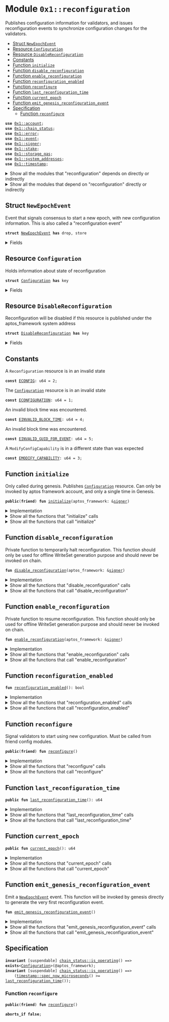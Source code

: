 
<a name="0x1_reconfiguration"></a>

# Module `0x1::reconfiguration`

Publishes configuration information for validators, and issues reconfiguration events
to synchronize configuration changes for the validators.


-  [Struct `NewEpochEvent`](#0x1_reconfiguration_NewEpochEvent)
-  [Resource `Configuration`](#0x1_reconfiguration_Configuration)
-  [Resource `DisableReconfiguration`](#0x1_reconfiguration_DisableReconfiguration)
-  [Constants](#@Constants_0)
-  [Function `initialize`](#0x1_reconfiguration_initialize)
-  [Function `disable_reconfiguration`](#0x1_reconfiguration_disable_reconfiguration)
-  [Function `enable_reconfiguration`](#0x1_reconfiguration_enable_reconfiguration)
-  [Function `reconfiguration_enabled`](#0x1_reconfiguration_reconfiguration_enabled)
-  [Function `reconfigure`](#0x1_reconfiguration_reconfigure)
-  [Function `last_reconfiguration_time`](#0x1_reconfiguration_last_reconfiguration_time)
-  [Function `current_epoch`](#0x1_reconfiguration_current_epoch)
-  [Function `emit_genesis_reconfiguration_event`](#0x1_reconfiguration_emit_genesis_reconfiguration_event)
-  [Specification](#@Specification_1)
    -  [Function `reconfigure`](#@Specification_1_reconfigure)


<pre><code><b>use</b> <a href="account.md#0x1_account">0x1::account</a>;
<b>use</b> <a href="chain_status.md#0x1_chain_status">0x1::chain_status</a>;
<b>use</b> <a href="../../aptos-stdlib/../move-stdlib/doc/error.md#0x1_error">0x1::error</a>;
<b>use</b> <a href="event.md#0x1_event">0x1::event</a>;
<b>use</b> <a href="../../aptos-stdlib/../move-stdlib/doc/signer.md#0x1_signer">0x1::signer</a>;
<b>use</b> <a href="stake.md#0x1_stake">0x1::stake</a>;
<b>use</b> <a href="storage_gas.md#0x1_storage_gas">0x1::storage_gas</a>;
<b>use</b> <a href="system_addresses.md#0x1_system_addresses">0x1::system_addresses</a>;
<b>use</b> <a href="timestamp.md#0x1_timestamp">0x1::timestamp</a>;
</code></pre>



<details>
<summary>Show all the modules that "reconfiguration" depends on directly or indirectly</summary>


![](img/reconfiguration_forward_dep.svg)


</details>

<details>
<summary>Show all the modules that depend on "reconfiguration" directly or indirectly</summary>


![](img/reconfiguration_backward_dep.svg)


</details>

<a name="0x1_reconfiguration_NewEpochEvent"></a>

## Struct `NewEpochEvent`

Event that signals consensus to start a new epoch,
with new configuration information. This is also called a
"reconfiguration event"


<pre><code><b>struct</b> <a href="reconfiguration.md#0x1_reconfiguration_NewEpochEvent">NewEpochEvent</a> <b>has</b> drop, store
</code></pre>



<details>
<summary>Fields</summary>


<dl>
<dt>
<code>epoch: u64</code>
</dt>
<dd>

</dd>
</dl>


</details>

<a name="0x1_reconfiguration_Configuration"></a>

## Resource `Configuration`

Holds information about state of reconfiguration


<pre><code><b>struct</b> <a href="reconfiguration.md#0x1_reconfiguration_Configuration">Configuration</a> <b>has</b> key
</code></pre>



<details>
<summary>Fields</summary>


<dl>
<dt>
<code>epoch: u64</code>
</dt>
<dd>
 Epoch number
</dd>
<dt>
<code>last_reconfiguration_time: u64</code>
</dt>
<dd>
 Time of last reconfiguration. Only changes on reconfiguration events.
</dd>
<dt>
<code>events: <a href="event.md#0x1_event_EventHandle">event::EventHandle</a>&lt;<a href="reconfiguration.md#0x1_reconfiguration_NewEpochEvent">reconfiguration::NewEpochEvent</a>&gt;</code>
</dt>
<dd>
 Event handle for reconfiguration events
</dd>
</dl>


</details>

<a name="0x1_reconfiguration_DisableReconfiguration"></a>

## Resource `DisableReconfiguration`

Reconfiguration will be disabled if this resource is published under the
aptos_framework system address


<pre><code><b>struct</b> <a href="reconfiguration.md#0x1_reconfiguration_DisableReconfiguration">DisableReconfiguration</a> <b>has</b> key
</code></pre>



<details>
<summary>Fields</summary>


<dl>
<dt>
<code>dummy_field: bool</code>
</dt>
<dd>

</dd>
</dl>


</details>

<a name="@Constants_0"></a>

## Constants


<a name="0x1_reconfiguration_ECONFIG"></a>

A <code>Reconfiguration</code> resource is in an invalid state


<pre><code><b>const</b> <a href="reconfiguration.md#0x1_reconfiguration_ECONFIG">ECONFIG</a>: u64 = 2;
</code></pre>



<a name="0x1_reconfiguration_ECONFIGURATION"></a>

The <code><a href="reconfiguration.md#0x1_reconfiguration_Configuration">Configuration</a></code> resource is in an invalid state


<pre><code><b>const</b> <a href="reconfiguration.md#0x1_reconfiguration_ECONFIGURATION">ECONFIGURATION</a>: u64 = 1;
</code></pre>



<a name="0x1_reconfiguration_EINVALID_BLOCK_TIME"></a>

An invalid block time was encountered.


<pre><code><b>const</b> <a href="reconfiguration.md#0x1_reconfiguration_EINVALID_BLOCK_TIME">EINVALID_BLOCK_TIME</a>: u64 = 4;
</code></pre>



<a name="0x1_reconfiguration_EINVALID_GUID_FOR_EVENT"></a>

An invalid block time was encountered.


<pre><code><b>const</b> <a href="reconfiguration.md#0x1_reconfiguration_EINVALID_GUID_FOR_EVENT">EINVALID_GUID_FOR_EVENT</a>: u64 = 5;
</code></pre>



<a name="0x1_reconfiguration_EMODIFY_CAPABILITY"></a>

A <code>ModifyConfigCapability</code> is in a different state than was expected


<pre><code><b>const</b> <a href="reconfiguration.md#0x1_reconfiguration_EMODIFY_CAPABILITY">EMODIFY_CAPABILITY</a>: u64 = 3;
</code></pre>



<a name="0x1_reconfiguration_initialize"></a>

## Function `initialize`

Only called during genesis.
Publishes <code><a href="reconfiguration.md#0x1_reconfiguration_Configuration">Configuration</a></code> resource. Can only be invoked by aptos framework account, and only a single time in Genesis.


<pre><code><b>public</b>(<b>friend</b>) <b>fun</b> <a href="reconfiguration.md#0x1_reconfiguration_initialize">initialize</a>(aptos_framework: &<a href="../../aptos-stdlib/../move-stdlib/doc/signer.md#0x1_signer">signer</a>)
</code></pre>



<details>
<summary>Implementation</summary>


<pre><code><b>public</b>(<b>friend</b>) <b>fun</b> <a href="reconfiguration.md#0x1_reconfiguration_initialize">initialize</a>(aptos_framework: &<a href="../../aptos-stdlib/../move-stdlib/doc/signer.md#0x1_signer">signer</a>) {
    <a href="system_addresses.md#0x1_system_addresses_assert_aptos_framework">system_addresses::assert_aptos_framework</a>(aptos_framework);

    // <b>assert</b> it matches `new_epoch_event_key()`, otherwise the <a href="event.md#0x1_event">event</a> can't be recognized
    <b>assert</b>!(<a href="account.md#0x1_account_get_guid_next_creation_num">account::get_guid_next_creation_num</a>(<a href="../../aptos-stdlib/../move-stdlib/doc/signer.md#0x1_signer_address_of">signer::address_of</a>(aptos_framework)) == 2, <a href="../../aptos-stdlib/../move-stdlib/doc/error.md#0x1_error_invalid_state">error::invalid_state</a>(<a href="reconfiguration.md#0x1_reconfiguration_EINVALID_GUID_FOR_EVENT">EINVALID_GUID_FOR_EVENT</a>));
    <b>move_to</b>&lt;<a href="reconfiguration.md#0x1_reconfiguration_Configuration">Configuration</a>&gt;(
        aptos_framework,
        <a href="reconfiguration.md#0x1_reconfiguration_Configuration">Configuration</a> {
            epoch: 0,
            last_reconfiguration_time: 0,
            events: <a href="account.md#0x1_account_new_event_handle">account::new_event_handle</a>&lt;<a href="reconfiguration.md#0x1_reconfiguration_NewEpochEvent">NewEpochEvent</a>&gt;(aptos_framework),
        }
    );
}
</code></pre>



</details>

<details>
<summary>Show all the functions that "initialize" calls</summary>


![](img/reconfiguration_initialize_forward_call_graph.svg)


</details>

<details>
<summary>Show all the functions that call "initialize"</summary>


![](img/reconfiguration_initialize_backward_call_graph.svg)


</details>

<a name="0x1_reconfiguration_disable_reconfiguration"></a>

## Function `disable_reconfiguration`

Private function to temporarily halt reconfiguration.
This function should only be used for offline WriteSet generation purpose and should never be invoked on chain.


<pre><code><b>fun</b> <a href="reconfiguration.md#0x1_reconfiguration_disable_reconfiguration">disable_reconfiguration</a>(aptos_framework: &<a href="../../aptos-stdlib/../move-stdlib/doc/signer.md#0x1_signer">signer</a>)
</code></pre>



<details>
<summary>Implementation</summary>


<pre><code><b>fun</b> <a href="reconfiguration.md#0x1_reconfiguration_disable_reconfiguration">disable_reconfiguration</a>(aptos_framework: &<a href="../../aptos-stdlib/../move-stdlib/doc/signer.md#0x1_signer">signer</a>) {
    <a href="system_addresses.md#0x1_system_addresses_assert_aptos_framework">system_addresses::assert_aptos_framework</a>(aptos_framework);
    <b>assert</b>!(<a href="reconfiguration.md#0x1_reconfiguration_reconfiguration_enabled">reconfiguration_enabled</a>(), <a href="../../aptos-stdlib/../move-stdlib/doc/error.md#0x1_error_invalid_state">error::invalid_state</a>(<a href="reconfiguration.md#0x1_reconfiguration_ECONFIGURATION">ECONFIGURATION</a>));
    <b>move_to</b>(aptos_framework, <a href="reconfiguration.md#0x1_reconfiguration_DisableReconfiguration">DisableReconfiguration</a> {})
}
</code></pre>



</details>

<details>
<summary>Show all the functions that "disable_reconfiguration" calls</summary>


![](img/reconfiguration_disable_reconfiguration_forward_call_graph.svg)


</details>

<details>
<summary>Show all the functions that call "disable_reconfiguration"</summary>


![](img/reconfiguration_disable_reconfiguration_backward_call_graph.svg)


</details>

<a name="0x1_reconfiguration_enable_reconfiguration"></a>

## Function `enable_reconfiguration`

Private function to resume reconfiguration.
This function should only be used for offline WriteSet generation purpose and should never be invoked on chain.


<pre><code><b>fun</b> <a href="reconfiguration.md#0x1_reconfiguration_enable_reconfiguration">enable_reconfiguration</a>(aptos_framework: &<a href="../../aptos-stdlib/../move-stdlib/doc/signer.md#0x1_signer">signer</a>)
</code></pre>



<details>
<summary>Implementation</summary>


<pre><code><b>fun</b> <a href="reconfiguration.md#0x1_reconfiguration_enable_reconfiguration">enable_reconfiguration</a>(aptos_framework: &<a href="../../aptos-stdlib/../move-stdlib/doc/signer.md#0x1_signer">signer</a>) <b>acquires</b> <a href="reconfiguration.md#0x1_reconfiguration_DisableReconfiguration">DisableReconfiguration</a> {
    <a href="system_addresses.md#0x1_system_addresses_assert_aptos_framework">system_addresses::assert_aptos_framework</a>(aptos_framework);

    <b>assert</b>!(!<a href="reconfiguration.md#0x1_reconfiguration_reconfiguration_enabled">reconfiguration_enabled</a>(), <a href="../../aptos-stdlib/../move-stdlib/doc/error.md#0x1_error_invalid_state">error::invalid_state</a>(<a href="reconfiguration.md#0x1_reconfiguration_ECONFIGURATION">ECONFIGURATION</a>));
    <a href="reconfiguration.md#0x1_reconfiguration_DisableReconfiguration">DisableReconfiguration</a> {} = <b>move_from</b>&lt;<a href="reconfiguration.md#0x1_reconfiguration_DisableReconfiguration">DisableReconfiguration</a>&gt;(<a href="../../aptos-stdlib/../move-stdlib/doc/signer.md#0x1_signer_address_of">signer::address_of</a>(aptos_framework));
}
</code></pre>



</details>

<details>
<summary>Show all the functions that "enable_reconfiguration" calls</summary>


![](img/reconfiguration_enable_reconfiguration_forward_call_graph.svg)


</details>

<details>
<summary>Show all the functions that call "enable_reconfiguration"</summary>


![](img/reconfiguration_enable_reconfiguration_backward_call_graph.svg)


</details>

<a name="0x1_reconfiguration_reconfiguration_enabled"></a>

## Function `reconfiguration_enabled`



<pre><code><b>fun</b> <a href="reconfiguration.md#0x1_reconfiguration_reconfiguration_enabled">reconfiguration_enabled</a>(): bool
</code></pre>



<details>
<summary>Implementation</summary>


<pre><code><b>fun</b> <a href="reconfiguration.md#0x1_reconfiguration_reconfiguration_enabled">reconfiguration_enabled</a>(): bool {
    !<b>exists</b>&lt;<a href="reconfiguration.md#0x1_reconfiguration_DisableReconfiguration">DisableReconfiguration</a>&gt;(@aptos_framework)
}
</code></pre>



</details>

<details>
<summary>Show all the functions that "reconfiguration_enabled" calls</summary>


![](img/reconfiguration_reconfiguration_enabled_forward_call_graph.svg)


</details>

<details>
<summary>Show all the functions that call "reconfiguration_enabled"</summary>


![](img/reconfiguration_reconfiguration_enabled_backward_call_graph.svg)


</details>

<a name="0x1_reconfiguration_reconfigure"></a>

## Function `reconfigure`

Signal validators to start using new configuration. Must be called from friend config modules.


<pre><code><b>public</b>(<b>friend</b>) <b>fun</b> <a href="reconfiguration.md#0x1_reconfiguration_reconfigure">reconfigure</a>()
</code></pre>



<details>
<summary>Implementation</summary>


<pre><code><b>public</b>(<b>friend</b>) <b>fun</b> <a href="reconfiguration.md#0x1_reconfiguration_reconfigure">reconfigure</a>() <b>acquires</b> <a href="reconfiguration.md#0x1_reconfiguration_Configuration">Configuration</a> {
    // Do not do anything <b>if</b> <a href="genesis.md#0x1_genesis">genesis</a> <b>has</b> not finished.
    <b>if</b> (<a href="chain_status.md#0x1_chain_status_is_genesis">chain_status::is_genesis</a>() || <a href="timestamp.md#0x1_timestamp_now_microseconds">timestamp::now_microseconds</a>() == 0 || !<a href="reconfiguration.md#0x1_reconfiguration_reconfiguration_enabled">reconfiguration_enabled</a>()) {
        <b>return</b>
    };

    <b>let</b> config_ref = <b>borrow_global_mut</b>&lt;<a href="reconfiguration.md#0x1_reconfiguration_Configuration">Configuration</a>&gt;(@aptos_framework);
    <b>let</b> current_time = <a href="timestamp.md#0x1_timestamp_now_microseconds">timestamp::now_microseconds</a>();

    // Do not do anything <b>if</b> a <a href="reconfiguration.md#0x1_reconfiguration">reconfiguration</a> <a href="event.md#0x1_event">event</a> is already emitted within this transaction.
    //
    // This is OK because:
    // - The time changes in every non-empty <a href="block.md#0x1_block">block</a>
    // - A <a href="block.md#0x1_block">block</a> automatically ends after a transaction that <b>emits</b> a <a href="reconfiguration.md#0x1_reconfiguration">reconfiguration</a> <a href="event.md#0x1_event">event</a>, which is guaranteed by
    //   VM <b>spec</b> that all transactions comming after a <a href="reconfiguration.md#0x1_reconfiguration">reconfiguration</a> transaction will be returned <b>as</b> Retry
    //   status.
    // - Each transaction must emit at most one <a href="reconfiguration.md#0x1_reconfiguration">reconfiguration</a> <a href="event.md#0x1_event">event</a>
    //
    // Thus, this check <b>ensures</b> that a transaction that does multiple "<a href="reconfiguration.md#0x1_reconfiguration">reconfiguration</a> required" actions <b>emits</b> only
    // one <a href="reconfiguration.md#0x1_reconfiguration">reconfiguration</a> <a href="event.md#0x1_event">event</a>.
    //
    <b>if</b> (current_time == config_ref.last_reconfiguration_time) {
        <b>return</b>
    };

    // Call <a href="stake.md#0x1_stake">stake</a> <b>to</b> compute the new validator set and distribute rewards.
    <a href="stake.md#0x1_stake_on_new_epoch">stake::on_new_epoch</a>();
    <a href="storage_gas.md#0x1_storage_gas_on_reconfig">storage_gas::on_reconfig</a>();

    <b>assert</b>!(current_time &gt; config_ref.last_reconfiguration_time, <a href="../../aptos-stdlib/../move-stdlib/doc/error.md#0x1_error_invalid_state">error::invalid_state</a>(<a href="reconfiguration.md#0x1_reconfiguration_EINVALID_BLOCK_TIME">EINVALID_BLOCK_TIME</a>));
    config_ref.last_reconfiguration_time = current_time;
    <b>spec</b> {
        <b>assume</b> config_ref.epoch + 1 &lt;= MAX_U64;
    };
    config_ref.epoch = config_ref.epoch + 1;

    <a href="event.md#0x1_event_emit_event">event::emit_event</a>&lt;<a href="reconfiguration.md#0x1_reconfiguration_NewEpochEvent">NewEpochEvent</a>&gt;(
        &<b>mut</b> config_ref.events,
        <a href="reconfiguration.md#0x1_reconfiguration_NewEpochEvent">NewEpochEvent</a> {
            epoch: config_ref.epoch,
        },
    );
}
</code></pre>



</details>

<details>
<summary>Show all the functions that "reconfigure" calls</summary>


![](img/reconfiguration_reconfigure_forward_call_graph.svg)


</details>

<details>
<summary>Show all the functions that call "reconfigure"</summary>


![](img/reconfiguration_reconfigure_backward_call_graph.svg)


</details>

<a name="0x1_reconfiguration_last_reconfiguration_time"></a>

## Function `last_reconfiguration_time`



<pre><code><b>public</b> <b>fun</b> <a href="reconfiguration.md#0x1_reconfiguration_last_reconfiguration_time">last_reconfiguration_time</a>(): u64
</code></pre>



<details>
<summary>Implementation</summary>


<pre><code><b>public</b> <b>fun</b> <a href="reconfiguration.md#0x1_reconfiguration_last_reconfiguration_time">last_reconfiguration_time</a>(): u64 <b>acquires</b> <a href="reconfiguration.md#0x1_reconfiguration_Configuration">Configuration</a> {
    <b>borrow_global</b>&lt;<a href="reconfiguration.md#0x1_reconfiguration_Configuration">Configuration</a>&gt;(@aptos_framework).last_reconfiguration_time
}
</code></pre>



</details>

<details>
<summary>Show all the functions that "last_reconfiguration_time" calls</summary>


![](img/reconfiguration_last_reconfiguration_time_forward_call_graph.svg)


</details>

<details>
<summary>Show all the functions that call "last_reconfiguration_time"</summary>


![](img/reconfiguration_last_reconfiguration_time_backward_call_graph.svg)


</details>

<a name="0x1_reconfiguration_current_epoch"></a>

## Function `current_epoch`



<pre><code><b>public</b> <b>fun</b> <a href="reconfiguration.md#0x1_reconfiguration_current_epoch">current_epoch</a>(): u64
</code></pre>



<details>
<summary>Implementation</summary>


<pre><code><b>public</b> <b>fun</b> <a href="reconfiguration.md#0x1_reconfiguration_current_epoch">current_epoch</a>(): u64 <b>acquires</b> <a href="reconfiguration.md#0x1_reconfiguration_Configuration">Configuration</a> {
    <b>borrow_global</b>&lt;<a href="reconfiguration.md#0x1_reconfiguration_Configuration">Configuration</a>&gt;(@aptos_framework).epoch
}
</code></pre>



</details>

<details>
<summary>Show all the functions that "current_epoch" calls</summary>


![](img/reconfiguration_current_epoch_forward_call_graph.svg)


</details>

<details>
<summary>Show all the functions that call "current_epoch"</summary>


![](img/reconfiguration_current_epoch_backward_call_graph.svg)


</details>

<a name="0x1_reconfiguration_emit_genesis_reconfiguration_event"></a>

## Function `emit_genesis_reconfiguration_event`

Emit a <code><a href="reconfiguration.md#0x1_reconfiguration_NewEpochEvent">NewEpochEvent</a></code> event. This function will be invoked by genesis directly to generate the very first
reconfiguration event.


<pre><code><b>fun</b> <a href="reconfiguration.md#0x1_reconfiguration_emit_genesis_reconfiguration_event">emit_genesis_reconfiguration_event</a>()
</code></pre>



<details>
<summary>Implementation</summary>


<pre><code><b>fun</b> <a href="reconfiguration.md#0x1_reconfiguration_emit_genesis_reconfiguration_event">emit_genesis_reconfiguration_event</a>() <b>acquires</b> <a href="reconfiguration.md#0x1_reconfiguration_Configuration">Configuration</a> {
    <b>let</b> config_ref = <b>borrow_global_mut</b>&lt;<a href="reconfiguration.md#0x1_reconfiguration_Configuration">Configuration</a>&gt;(@aptos_framework);
    <b>assert</b>!(config_ref.epoch == 0 && config_ref.last_reconfiguration_time == 0, <a href="../../aptos-stdlib/../move-stdlib/doc/error.md#0x1_error_invalid_state">error::invalid_state</a>(<a href="reconfiguration.md#0x1_reconfiguration_ECONFIGURATION">ECONFIGURATION</a>));
    config_ref.epoch = 1;

    <a href="event.md#0x1_event_emit_event">event::emit_event</a>&lt;<a href="reconfiguration.md#0x1_reconfiguration_NewEpochEvent">NewEpochEvent</a>&gt;(
        &<b>mut</b> config_ref.events,
        <a href="reconfiguration.md#0x1_reconfiguration_NewEpochEvent">NewEpochEvent</a> {
            epoch: config_ref.epoch,
        },
    );
}
</code></pre>



</details>

<details>
<summary>Show all the functions that "emit_genesis_reconfiguration_event" calls</summary>


![](img/reconfiguration_emit_genesis_reconfiguration_event_forward_call_graph.svg)


</details>

<details>
<summary>Show all the functions that call "emit_genesis_reconfiguration_event"</summary>


![](img/reconfiguration_emit_genesis_reconfiguration_event_backward_call_graph.svg)


</details>

<a name="@Specification_1"></a>

## Specification



<pre><code><b>invariant</b> [suspendable] <a href="chain_status.md#0x1_chain_status_is_operating">chain_status::is_operating</a>() ==&gt; <b>exists</b>&lt;<a href="reconfiguration.md#0x1_reconfiguration_Configuration">Configuration</a>&gt;(@aptos_framework);
<b>invariant</b> [suspendable] <a href="chain_status.md#0x1_chain_status_is_operating">chain_status::is_operating</a>() ==&gt;
    (<a href="timestamp.md#0x1_timestamp_spec_now_microseconds">timestamp::spec_now_microseconds</a>() &gt;= <a href="reconfiguration.md#0x1_reconfiguration_last_reconfiguration_time">last_reconfiguration_time</a>());
</code></pre>



<a name="@Specification_1_reconfigure"></a>

### Function `reconfigure`


<pre><code><b>public</b>(<b>friend</b>) <b>fun</b> <a href="reconfiguration.md#0x1_reconfiguration_reconfigure">reconfigure</a>()
</code></pre>




<pre><code><b>aborts_if</b> <b>false</b>;
</code></pre>


[move-book]: https://move-language.github.io/move/introduction.html
